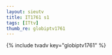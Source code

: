 ```yaml
--- 
layout: sieutv
title: IT1761 s1
tags: [ITtv]
thumb_re: globiptv1761
---
```

{% include tvadv key="globiptv1761" %} 
